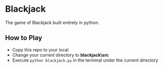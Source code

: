 # Blackjack
The game of Blackjack built entirely in python.


## How to Play
- Copy this repo to your local
- Change your current directory to **blackjack\src**
- Execute `python blackjack.py` in the terminal under the current directory